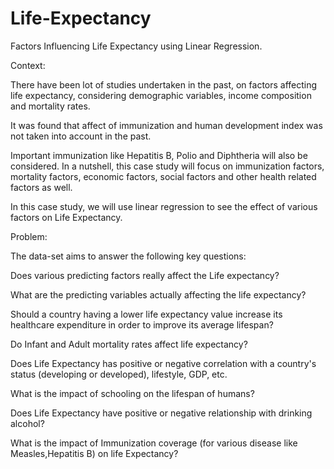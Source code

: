 # Life-Expectancy
Factors Influencing Life Expectancy using Linear Regression.

Context:

There have been lot of studies undertaken in the past, on factors affecting life expectancy, considering demographic variables, income composition and mortality rates.

It was found that affect of immunization and human development index was not taken into account in the past.

Important immunization like Hepatitis B, Polio and Diphtheria will also be considered. In a nutshell, this case study will focus on immunization factors, mortality factors, economic factors, social factors and other health related factors as well.

In this case study, we will use linear regression to see the effect of various factors on Life Expectancy.

Problem:

The data-set aims to answer the following key questions:

Does various predicting factors really affect the Life expectancy?

What are the predicting variables actually affecting the life expectancy?

Should a country having a lower life expectancy value increase its healthcare expenditure in order to improve its average lifespan?

Do Infant and Adult mortality rates affect life expectancy?

Does Life Expectancy has positive or negative correlation with a country's status (developing or developed), lifestyle, GDP, etc.

What is the impact of schooling on the lifespan of humans?

Does Life Expectancy have positive or negative relationship with drinking alcohol?

What is the impact of Immunization coverage (for various disease like Measles,Hepatitis B) on life Expectancy?
